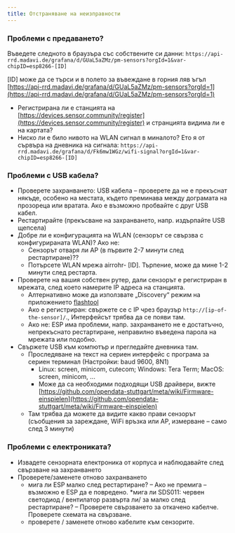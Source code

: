 ```yaml
---
title: Отстраняване на неизправности
---
```


### Проблеми с предаването?
Въведете следното в браузъра със собствените си данни:
`https://api-rrd.madavi.de/grafana/d/GUaL5aZMz/pm-sensors?orgId=1&var-chipID=esp8266-[ID]`

[ID] може да се търси и в полето за въвеждане в горния ляв ъгъл [https://api-rrd.madavi.de/grafana/d/GUaL5aZMz/pm-sensors?orgId=1](https://api-rrd.madavi.de/grafana/d/GUaL5aZMz/pm-sensors?orgId=1)

* Регистрирана ли е станцията на [https://devices.sensor.community/register](https://devices.sensor.community/register) и странцията видима ли е на картата?
* Ниско ли е било нивото на WLAN сигнал в миналото?
    Ето я от сървъра на дневника на сигнала: `https://api-rrd.madavi.de/grafana/d/Fk6mw1WGz/wifi-signal?orgId=1&var-chipID=esp8266-[ID]`
        

### Проблеми с USB кабела?
* Проверете захранването: USB кабела – проверете да не е прекъснат някъде, особено на местата, където преминава между дограмата на прозореца или вратата. Ако е възможно пробвайте с друг USB кабел.
* Рестартирайте (прекъсване на захранването, напр. издърпайте USB щепсела)
* Добре ли е конфигурацията на WLAN (сензорът се свързва с конфигурираната WLAN)? Ако не:
    * Сензорът отваря ли AP (в първите 2-7 минути след рестартиране)??
    * Потърсете WLAN мрежа airrohr- [ID]. Търпение, може да мине 1-2 минути след рестарта.
* Проверете на вашия собствен рутер, дали сензорът е регистриран в мрежата, след което намерите IP адреса на станцията. 
    * Алтернативно може да използвате „Discovery“ режим на приложението [flashtool](https://github.com/opendata-stuttgart/airrohr-firmware-flasher//)
    * Ако е регистриран: свържете се с IP чрез браузър `http://[ip-of-the-sensor]/`., Интерфейсът трябва да се появи там. 
    * Ако не: ESP има проблеми, напр. захранването не е достатъчно, непрекъснато рестартиране, неправилно въведена парола на мрежата или подобно.
* Свържете USB към компютър и прегледайте дневника там. 
    * Проследяване на текст на сериен интерфейс с програма за сериен терминал (Настройки: baud 9600, 8N1)
        * Linux: screen, minicom, cutecom; Windows: Tera Term; MacOS: screen, minicom, ...
        * Може да са необходими подходящи USB драйвери, вижте [https://github.com/opendata-stuttgart/meta/wiki/Firmware-einspielen](https://github.com/opendata-stuttgart/meta/wiki/Firmware-einspielen)                                                                                                                                                                                                                                                                                                                      
    * Там трябва да можете да видите какво прави сензорът (съобщения за зареждане, WiFi връзка или AP, измерване – само след 3 минути)

### Проблеми с електрониката?
* Извадете сензорната електроника от корпуса и наблюдавайте след свързване на захранването
* Проверете/заменете отново захранването
    * мига ли ESP малко след рестартиране? – Ако не премига – възможно е ESP да е повредено.
    *мига ли SDS011: червен светодиод / вентилатор развърта ли/ за малко след рестартиране? – Проверете свързването за откачено кабелче. Проверете схемата на свързване.
    * проверете / заменете отново кабелите към сензорите.
